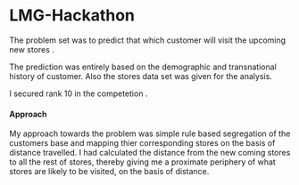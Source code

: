# LMG-Hackathon
The problem set was to predict that which customer will visit the upcoming new stores . 




The prediction was entirely  based on the demographic and transnational history of customer. Also the stores data set was given for the analysis.    

I secured rank 10 in the competetion . 

#### Approach
My approach towards the problem was simple rule based segregation of the customers base and mapping thier corresponding stores on the basis of distance travelled. I had calculated the distance from the new coming stores to all the rest of stores, thereby giving me a proximate periphery of what stores are likely to be visited, on the basis of distance.

